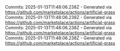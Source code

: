 Commits: 2025-01-13T11:48:06.238Z - Generated via https://github.com/marketplace/actions/artificial-grass
<br>
Commits: 2025-01-13T11:48:06.238Z - Generated via https://github.com/marketplace/actions/artificial-grass
<br>
Commits: 2025-01-13T11:48:06.238Z - Generated via https://github.com/marketplace/actions/artificial-grass
<br>
Commits: 2025-01-13T11:48:06.238Z - Generated via https://github.com/marketplace/actions/artificial-grass
<br>
